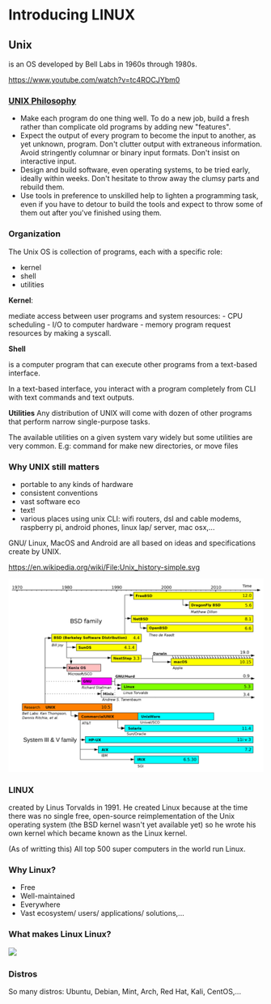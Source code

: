 # Introducing LINUX

## Unix

is an OS developed by Bell Labs in 1960s through 1980s.

https://www.youtube.com/watch?v=tc4ROCJYbm0

### [UNIX Philosophy](https://en.wikipedia.org/wiki/Unix_philosophy)

-   Make each program do one thing well. To do a new job, build a fresh rather than complicate old programs by adding new "features".
-   Expect the output of every program to become the input to another, as yet unknown, program. Don't clutter output with extraneous information. Avoid stringently columnar or binary input formats. Don't insist on interactive input.
-   Design and build software, even operating systems, to be tried early, ideally within weeks. Don't hesitate to throw away the clumsy parts and rebuild them.
-   Use tools in preference to unskilled help to lighten a programming task, even if you have to detour to build the tools and expect to throw some of them out after you've finished using them.

### Organization
The Unix OS is collection of programs, each with a specific role:

-   kernel
-   shell
-   utilities

**Kernel**:

mediate access between user programs and system resources:
    -   CPU scheduling
    -   I/O to computer hardware
    -   memory
program request resources by making a syscall.

**Shell**

is a computer program that can execute other programs from a text-based interface.

In a text-based interface, you interact with a program completely from CLI with text commands and text outputs.

**Utilities**
Any distribution of UNIX will come with dozen of other programs that perform narrow single-purpose tasks.

The available utilities on a given system vary widely but some utilities are very common. E.g: command for make new directories, or move files

### Why UNIX still matters
-   portable to any kinds of hardware
-   consistent conventions
-   vast software eco
-   text!
-   various places using unix CLI: wifi routers, dsl and cable modems, raspberry pi, android phones, linux lap/ server, mac osx,...


GNU/ Linux, MacOS and Android are all based on ideas and specifications create by UNIX.

https://en.wikipedia.org/wiki/File:Unix_history-simple.svg

![](./imgs/linux_timeline.png)

### LINUX

created by Linus Torvalds in 1991. He created Linux because at the time there was no single free, open-source reimplementation of the Unix operating system (the BSD kernel wasn't yet available yet) so he wrote his own kernel which became known as the Linux kernel.

(As of writting this) All top 500 super computers in the world run Linux.

### Why Linux?
-   Free
-   Well-maintained
-   Everywhere
-   Vast ecosystem/ users/ applications/ solutions,...

### What makes Linux Linux?

![](imgs/linu_kernel_map.png)

### Distros

So many distros: Ubuntu, Debian, Mint, Arch, Red Hat, Kali, CentOS,...




